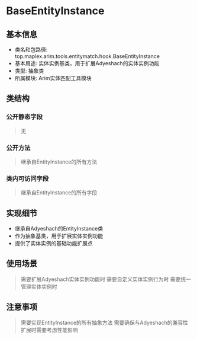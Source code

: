 # BaseEntityInstance

## 基本信息
- 类名和包路径: top.maplex.arim.tools.entitymatch.hook.BaseEntityInstance
- 基本用途: 实体实例基类，用于扩展Adyeshach的实体实例功能
- 类型: 抽象类
- 所属模块: Arim实体匹配工具模块

## 类结构
### 公开静态字段
> 无

### 公开方法
> 继承自EntityInstance的所有方法

### 类内可访问字段
> 继承自EntityInstance的所有字段

## 实现细节
- 继承自Adyeshach的EntityInstance类
- 作为抽象基类，用于扩展实体实例功能
- 提供了实体实例的基础功能扩展点

## 使用场景
> 需要扩展Adyeshach实体实例功能时
> 需要自定义实体实例行为时
> 需要统一管理实体实例时

## 注意事项
> 需要实现EntityInstance的所有抽象方法
> 需要确保与Adyeshach的兼容性
> 扩展时需要考虑性能影响
